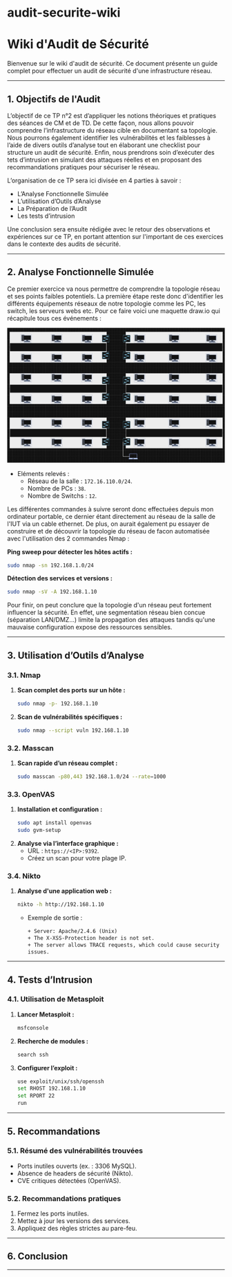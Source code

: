 # audit-securite-wiki
# Wiki d'Audit de Sécurité

Bienvenue sur le wiki d'audit de sécurité. Ce document présente un guide complet pour effectuer un audit de sécurité d'une infrastructure réseau.

---

## **1. Objectifs de l'Audit**

L’objectif de ce TP n°2 est d’appliquer les notions théoriques et pratiques des séances de CM et de TD. De cette façon, nous allons pouvoir comprendre l’infrastructure du réseau cible en documentant sa topologie. Nous pourrons également identifier les vulnérabilités et les faiblesses à l’aide de divers outils d’analyse tout en élaborant une checklist pour structure un audit de sécurité. Enfin, nous prendrons soin d’exécuter des tets d’intrusion en simulant des attaques réelles et en proposant des recommandations pratiques pour sécuriser le réseau.

L’organisation de ce TP sera ici divisée en 4 parties à savoir :
-	L’Analyse Fonctionnelle Simulée
-	L’utilisation d’Outils d’Analyse
-	La Préparation de l’Audit
-	Les tests d’intrusion

Une conclusion sera ensuite rédigée avec le retour des observations et expériences sur ce TP, en portant attention sur l'important de ces exercices dans le contexte des audits de sécurité.


---

## **2. Analyse Fonctionnelle Simulée**


Ce premier exercice va nous permettre de comprendre la topologie réseau et ses points faibles potentiels. La première étape reste donc d'identifier les différents équipements réseaux de notre topologie comme les PC, les switch, les serveurs webs etc. Pour ce faire voici une maquette draw.io qui récapitule tous ces événements :

![Maquette de topologie réseau](topologie.jpg)


   - Eléments relevés :
     - Réseau de la salle : `172.16.110.0/24`.
     - Nombre de PCs : `38`.
     - Nombre de Switchs : `12`.

Les différentes commandes à suivre seront donc effectuées depuis mon ordinateur portable, ce dernier étant directement au réseau de la salle de l'IUT via un cable ethernet. De plus, on aurait également pu essayer de construire et de découvrir la topologie du réseau de facon automatisée avec l'utilisation des 2 commandes Nmap : 

**Ping sweep pour détecter les hôtes actifs :**
   ```bash
   sudo nmap -sn 192.168.1.0/24
   ```

**Détection des services et versions :**
   ```bash
   sudo nmap -sV -A 192.168.1.10
   ```

Pour finir, on peut conclure que la topologie d'un réseau peut fortement influencer la sécurité. En effet, une segmentation réseau bien concue (séparation LAN/DMZ...) limite la propagation des attaques tandis qu'une mauvaise configuration expose des ressources sensibles.

---

## **3. Utilisation d’Outils d’Analyse**

### **3.1. Nmap**

1. **Scan complet des ports sur un hôte :**
   ```bash
   sudo nmap -p- 192.168.1.10
   ```
2. **Scan de vulnérabilités spécifiques :**
   ```bash
   sudo nmap --script vuln 192.168.1.10
   ```

### **3.2. Masscan**

1. **Scan rapide d’un réseau complet :**
   ```bash
   sudo masscan -p80,443 192.168.1.0/24 --rate=1000
   ```

### **3.3. OpenVAS**

1. **Installation et configuration :**
   ```bash
   sudo apt install openvas
   sudo gvm-setup
   ```
2. **Analyse via l’interface graphique :**
   - URL : `https://<IP>:9392`.
   - Créez un scan pour votre plage IP.

### **3.4. Nikto**

1. **Analyse d'une application web :**
   ```bash
   nikto -h http://192.168.1.10
   ```
   - Exemple de sortie :
     ```
     + Server: Apache/2.4.6 (Unix)
     + The X-XSS-Protection header is not set.
     + The server allows TRACE requests, which could cause security issues.
     ```

---

## **4. Tests d’Intrusion**

### **4.1. Utilisation de Metasploit**

1. **Lancer Metasploit :**
   ```bash
   msfconsole
   ```
2. **Recherche de modules :**
   ```bash
   search ssh
   ```
3. **Configurer l’exploit :**
   ```bash
   use exploit/unix/ssh/openssh
   set RHOST 192.168.1.10
   set RPORT 22
   run
   ```

---

## **5. Recommandations**

### **5.1. Résumé des vulnérabilités trouvées**

- Ports inutiles ouverts (ex. : 3306 MySQL).
- Absence de headers de sécurité (Nikto).
- CVE critiques détectées (OpenVAS).

### **5.2. Recommandations pratiques**

1. Fermez les ports inutiles.
2. Mettez à jour les versions des services.
3. Appliquez des règles strictes au pare-feu.

---

## **6. Conclusion**

---

